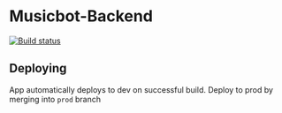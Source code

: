 # Musicbot-Backend

[![Build status](https://ci.appveyor.com/api/projects/status/343h8hq0wkymm42i?svg=true)](https://ci.appveyor.com/project/kensykora/musicbot-backend)

## Deploying

App automatically deploys to dev on successful build. Deploy to prod by merging into `prod` branch